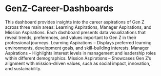 # GenZ-Career-Dashboards
This dashboard provides insights into the career aspirations of Gen Z across three main areas: Learning Aspirations, Manager Aspirations, and Mission Aspirations. Each dashboard presents data visualizations that reveal trends, preferences, and values important to Gen Z in their professional journeys.
Learning Aspirations – Displays preferred learning environments, development goals, and skill-building interests.
Manager Aspirations – Highlights interest levels in management and leadership roles within different demographics.
Mission Aspirations – Showcases Gen Z’s alignment with mission-driven values, such as social impact, innovation, and sustainability.
